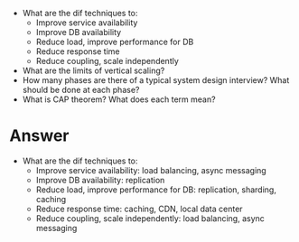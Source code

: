 - What are the dif techniques to:
  - Improve service availability
  - Improve DB availability
  - Reduce load, improve performance for DB
  - Reduce response time
  - Reduce coupling, scale independently
- What are the limits of vertical scaling?
- How many phases are there of a typical system design interview? What should be done at each phase?
- What is CAP theorem? What does each term mean?

# Answer
- What are the dif techniques to:
  - Improve service availability: load balancing, async messaging
  - Improve DB availability: replication
  - Reduce load, improve performance for DB: replication, sharding, caching
  - Reduce response time: caching, CDN, local data center
  - Reduce coupling, scale independently: load balancing, async messaging